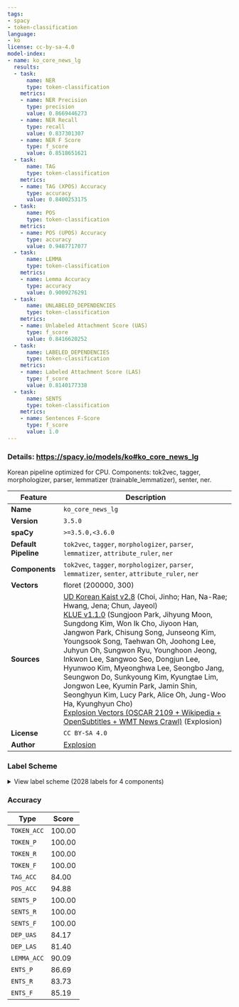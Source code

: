 ```yaml
---
tags:
- spacy
- token-classification
language:
- ko
license: cc-by-sa-4.0
model-index:
- name: ko_core_news_lg
  results:
  - task:
      name: NER
      type: token-classification
    metrics:
    - name: NER Precision
      type: precision
      value: 0.8669446273
    - name: NER Recall
      type: recall
      value: 0.837301307
    - name: NER F Score
      type: f_score
      value: 0.8518651621
  - task:
      name: TAG
      type: token-classification
    metrics:
    - name: TAG (XPOS) Accuracy
      type: accuracy
      value: 0.8400253175
  - task:
      name: POS
      type: token-classification
    metrics:
    - name: POS (UPOS) Accuracy
      type: accuracy
      value: 0.9487717077
  - task:
      name: LEMMA
      type: token-classification
    metrics:
    - name: Lemma Accuracy
      type: accuracy
      value: 0.9009276291
  - task:
      name: UNLABELED_DEPENDENCIES
      type: token-classification
    metrics:
    - name: Unlabeled Attachment Score (UAS)
      type: f_score
      value: 0.8416620252
  - task:
      name: LABELED_DEPENDENCIES
      type: token-classification
    metrics:
    - name: Labeled Attachment Score (LAS)
      type: f_score
      value: 0.8140177338
  - task:
      name: SENTS
      type: token-classification
    metrics:
    - name: Sentences F-Score
      type: f_score
      value: 1.0
---
```

### Details: https://spacy.io/models/ko#ko_core_news_lg

Korean pipeline optimized for CPU. Components: tok2vec, tagger, morphologizer, parser, lemmatizer (trainable_lemmatizer), senter, ner.

| Feature | Description |
| --- | --- |
| **Name** | `ko_core_news_lg` |
| **Version** | `3.5.0` |
| **spaCy** | `>=3.5.0,<3.6.0` |
| **Default Pipeline** | `tok2vec`, `tagger`, `morphologizer`, `parser`, `lemmatizer`, `attribute_ruler`, `ner` |
| **Components** | `tok2vec`, `tagger`, `morphologizer`, `parser`, `lemmatizer`, `senter`, `attribute_ruler`, `ner` |
| **Vectors** | floret (200000, 300) |
| **Sources** | [UD Korean Kaist v2.8](https://github.com/UniversalDependencies/UD_Korean-Kaist) (Choi, Jinho; Han, Na-Rae; Hwang, Jena; Chun, Jayeol)<br />[KLUE v1.1.0](https://github.com/KLUE-benchmark/KLUE) (Sungjoon Park, Jihyung Moon, Sungdong Kim, Won Ik Cho, Jiyoon Han, Jangwon Park, Chisung Song, Junseong Kim, Youngsook Song, Taehwan Oh, Joohong Lee, Juhyun Oh, Sungwon Ryu, Younghoon Jeong, Inkwon Lee, Sangwoo Seo, Dongjun Lee, Hyunwoo Kim, Myeonghwa Lee, Seongbo Jang, Seungwon Do, Sunkyoung Kim, Kyungtae Lim, Jongwon Lee, Kyumin Park, Jamin Shin, Seonghyun Kim, Lucy Park, Alice Oh, Jung-Woo Ha, Kyunghyun Cho)<br />[Explosion Vectors (OSCAR 2109 + Wikipedia + OpenSubtitles + WMT News Crawl)](https://github.com/explosion/spacy-vectors-builder) (Explosion) |
| **License** | `CC BY-SA 4.0` |
| **Author** | [Explosion](https://explosion.ai) |

### Label Scheme

<details>

<summary>View label scheme (2028 labels for 4 components)</summary>

| Component | Labels |
| --- | --- |
| **`tagger`** | `_SP`, `ecs`, `etm`, `f`, `f+f+jcj`, `f+f+jcs`, `f+f+jct`, `f+f+jxt`, `f+jca`, `f+jca+jp+ecc`, `f+jca+jp+ep+ef`, `f+jca+jxc`, `f+jca+jxc+jcm`, `f+jca+jxt`, `f+jcj`, `f+jcm`, `f+jco`, `f+jcs`, `f+jct`, `f+jct+jcm`, `f+jp+ef`, `f+jp+ep+ef`, `f+jp+etm`, `f+jxc`, `f+jxt`, `f+ncn`, `f+ncn+jcm`, `f+ncn+jcs`, `f+ncn+jp+ecc`, `f+ncn+jxt`, `f+ncpa+jcm`, `f+npp+jcs`, `f+nq`, `f+xsn`, `f+xsn+jco`, `f+xsn+jxt`, `ii`, `jca`, `jca+jcm`, `jca+jxc`, `jca+jxt`, `jcc`, `jcj`, `jcm`, `jco`, `jcr`, `jcr+jxc`, `jcs`, `jct`, `jct+jcm`, `jct+jxt`, `jp+ecc`, `jp+ecs`, `jp+ef`, `jp+ef+jcr`, `jp+ef+jcr+jxc`, `jp+ep+ecs`, `jp+ep+ef`, `jp+ep+etm`, `jp+ep+etn`, `jp+etm`, `jp+etn`, `jp+etn+jco`, `jp+etn+jxc`, `jxc`, `jxc+jca`, `jxc+jco`, `jxc+jcs`, `jxt`, `mad`, `mad+jxc`, `mad+jxt`, `mag`, `mag+jca`, `mag+jcm`, `mag+jcs`, `mag+jp+ef+jcr`, `mag+jxc`, `mag+jxc+jxc`, `mag+jxt`, `mag+xsn`, `maj`, `maj+jxc`, `maj+jxt`, `mma`, `mmd`, `nbn`, `nbn+jca`, `nbn+jca+jcj`, `nbn+jca+jcm`, `nbn+jca+jp+ef`, `nbn+jca+jxc`, `nbn+jca+jxt`, `nbn+jcc`, `nbn+jcj`, `nbn+jcm`, `nbn+jco`, `nbn+jcr`, `nbn+jcs`, `nbn+jct`, `nbn+jct+jcm`, `nbn+jct+jxt`, `nbn+jp+ecc`, `nbn+jp+ecs`, `nbn+jp+ecs+jca`, `nbn+jp+ecs+jcm`, `nbn+jp+ecs+jco`, `nbn+jp+ecs+jxc`, `nbn+jp+ecs+jxt`, `nbn+jp+ecx`, `nbn+jp+ef`, `nbn+jp+ef+jca`, `nbn+jp+ef+jco`, `nbn+jp+ef+jcr`, `nbn+jp+ef+jcr+jxc`, `nbn+jp+ef+jcr+jxt`, `nbn+jp+ef+jcs`, `nbn+jp+ef+jxc`, `nbn+jp+ef+jxc+jco`, `nbn+jp+ef+jxf`, `nbn+jp+ef+jxt`, `nbn+jp+ep+ecc`, `nbn+jp+ep+ecs`, `nbn+jp+ep+ecs+jxc`, `nbn+jp+ep+ef`, `nbn+jp+ep+ef+jcr`, `nbn+jp+ep+etm`, `nbn+jp+ep+etn`, `nbn+jp+ep+etn+jco`, `nbn+jp+ep+etn+jcs`, `nbn+jp+etm`, `nbn+jp+etn`, `nbn+jp+etn+jca`, `nbn+jp+etn+jca+jxt`, `nbn+jp+etn+jco`, `nbn+jp+etn+jcs`, `nbn+jp+etn+jxc`, `nbn+jp+etn+jxt`, `nbn+jxc`, `nbn+jxc+jca`, `nbn+jxc+jca+jxc`, `nbn+jxc+jca+jxt`, `nbn+jxc+jcc`, `nbn+jxc+jcm`, `nbn+jxc+jco`, `nbn+jxc+jcs`, `nbn+jxc+jp+ef`, `nbn+jxc+jxc`, `nbn+jxc+jxt`, `nbn+jxt`, `nbn+nbn`, `nbn+nbn+jp+ef`, `nbn+xsm+ecs`, `nbn+xsm+ef`, `nbn+xsm+ep+ef`, `nbn+xsm+ep+ef+jcr`, `nbn+xsm+etm`, `nbn+xsn`, `nbn+xsn+jca`, `nbn+xsn+jca+jp+ef+jcr`, `nbn+xsn+jca+jxc`, `nbn+xsn+jca+jxt`, `nbn+xsn+jcm`, `nbn+xsn+jco`, `nbn+xsn+jcs`, `nbn+xsn+jct`, `nbn+xsn+jp+ecc`, `nbn+xsn+jp+ecs`, `nbn+xsn+jp+ef`, `nbn+xsn+jp+ef+jcr`, `nbn+xsn+jp+ep+ef`, `nbn+xsn+jxc`, `nbn+xsn+jxt`, `nbn+xsv+etm`, `nbu`, `nbu+jca`, `nbu+jca+jxc`, `nbu+jca+jxt`, `nbu+jcc`, `nbu+jcc+jxc`, `nbu+jcj`, `nbu+jcm`, `nbu+jco`, `nbu+jcs`, `nbu+jct`, `nbu+jct+jxc`, `nbu+jp+ecc`, `nbu+jp+ecs`, `nbu+jp+ef`, `nbu+jp+ef+jcr`, `nbu+jp+ef+jxc`, `nbu+jp+ep+ecc`, `nbu+jp+ep+ecs`, `nbu+jp+ep+ef`, `nbu+jp+ep+ef+jcr`, `nbu+jp+ep+etm`, `nbu+jp+ep+etn+jco`, `nbu+jp+etm`, `nbu+jxc`, `nbu+jxc+jca`, `nbu+jxc+jcs`, `nbu+jxc+jp+ef`, `nbu+jxc+jp+ep+ef`, `nbu+jxc+jxt`, `nbu+jxt`, `nbu+ncn`, `nbu+ncn+jca`, `nbu+ncn+jcm`, `nbu+xsn`, `nbu+xsn+jca`, `nbu+xsn+jca+jxc`, `nbu+xsn+jca+jxt`, `nbu+xsn+jcm`, `nbu+xsn+jco`, `nbu+xsn+jcs`, `nbu+xsn+jp+ecs`, `nbu+xsn+jp+ep+ef`, `nbu+xsn+jxc`, `nbu+xsn+jxc+jxt`, `nbu+xsn+jxt`, `nbu+xsv+ecc`, `nbu+xsv+etm`, `ncn`, `ncn+f+ncpa+jco`, `ncn+jca`, `ncn+jca+jca`, `ncn+jca+jcc`, `ncn+jca+jcj`, `ncn+jca+jcm`, `ncn+jca+jcs`, `ncn+jca+jct`, `ncn+jca+jp+ecc`, `ncn+jca+jp+ecs`, `ncn+jca+jp+ef`, `ncn+jca+jp+ep+ef`, `ncn+jca+jp+etm`, `ncn+jca+jp+etn+jxt`, `ncn+jca+jxc`, `ncn+jca+jxc+jcc`, `ncn+jca+jxc+jcm`, `ncn+jca+jxc+jxc`, `ncn+jca+jxc+jxt`, `ncn+jca+jxt`, `ncn+jcc`, `ncn+jcc+jxc`, `ncn+jcj`, `ncn+jcj+jxt`, `ncn+jcm`, `ncn+jco`, `ncn+jcr`, `ncn+jcr+jxc`, `ncn+jcs`, `ncn+jcs+jxt`, `ncn+jct`, `ncn+jct+jcm`, `ncn+jct+jxc`, `ncn+jct+jxt`, `ncn+jcv`, `ncn+jp+ecc`, `ncn+jp+ecc+jct`, `ncn+jp+ecc+jxc`, `ncn+jp+ecs`, `ncn+jp+ecs+jcm`, `ncn+jp+ecs+jco`, `ncn+jp+ecs+jxc`, `ncn+jp+ecs+jxt`, `ncn+jp+ecx`, `ncn+jp+ef`, `ncn+jp+ef+jca`, `ncn+jp+ef+jcm`, `ncn+jp+ef+jco`, `ncn+jp+ef+jcr`, `ncn+jp+ef+jcr+jxc`, `ncn+jp+ef+jcr+jxt`, `ncn+jp+ef+jp+etm`, `ncn+jp+ef+jxc`, `ncn+jp+ef+jxf`, `ncn+jp+ef+jxt`, `ncn+jp+ep+ecc`, `ncn+jp+ep+ecs`, `ncn+jp+ep+ecs+jxc`, `ncn+jp+ep+ecx`, `ncn+jp+ep+ef`, `ncn+jp+ep+ef+jcr`, `ncn+jp+ep+ef+jcr+jxc`, `ncn+jp+ep+ef+jxc`, `ncn+jp+ep+ef+jxf`, `ncn+jp+ep+ef+jxt`, `ncn+jp+ep+ep+etm`, `ncn+jp+ep+etm`, `ncn+jp+ep+etn`, `ncn+jp+ep+etn+jca`, `ncn+jp+ep+etn+jca+jxc`, `ncn+jp+ep+etn+jco`, `ncn+jp+ep+etn+jcs`, `ncn+jp+ep+etn+jxt`, `ncn+jp+etm`, `ncn+jp+etn`, `ncn+jp+etn+jca`, `ncn+jp+etn+jca+jxc`, `ncn+jp+etn+jca+jxt`, `ncn+jp+etn+jco`, `ncn+jp+etn+jcs`, `ncn+jp+etn+jct`, `ncn+jp+etn+jxc`, `ncn+jp+etn+jxt`, `ncn+jxc`, `ncn+jxc+jca`, `ncn+jxc+jca+jxc`, `ncn+jxc+jca+jxt`, `ncn+jxc+jcc`, `ncn+jxc+jcm`, `ncn+jxc+jco`, `ncn+jxc+jcs`, `ncn+jxc+jct+jxt`, `ncn+jxc+jp+ef`, `ncn+jxc+jp+ef+jcr`, `ncn+jxc+jp+ep+ecs`, `ncn+jxc+jp+ep+ef`, `ncn+jxc+jp+etm`, `ncn+jxc+jxc`, `ncn+jxc+jxt`, `ncn+jxt`, `ncn+jxt+jcm`, `ncn+jxt+jxc`, `ncn+nbn`, `ncn+nbn+jca`, `ncn+nbn+jcm`, `ncn+nbn+jcs`, `ncn+nbn+jp+ecc`, `ncn+nbn+jp+ep+ef`, `ncn+nbn+jxc`, `ncn+nbn+jxt`, `ncn+nbu`, `ncn+nbu+jca`, `ncn+nbu+jcm`, `ncn+nbu+jco`, `ncn+nbu+jp+ef`, `ncn+nbu+jxc`, `ncn+nbu+ncn`, `ncn+ncn`, `ncn+ncn+jca`, `ncn+ncn+jca+jcc`, `ncn+ncn+jca+jcm`, `ncn+ncn+jca+jxc`, `ncn+ncn+jca+jxc+jcm`, `ncn+ncn+jca+jxc+jxc`, `ncn+ncn+jca+jxt`, `ncn+ncn+jcc`, `ncn+ncn+jcj`, `ncn+ncn+jcm`, `ncn+ncn+jco`, `ncn+ncn+jcr`, `ncn+ncn+jcs`, `ncn+ncn+jct`, `ncn+ncn+jct+jcm`, `ncn+ncn+jct+jxc`, `ncn+ncn+jct+jxt`, `ncn+ncn+jp+ecc`, `ncn+ncn+jp+ecs`, `ncn+ncn+jp+ef`, `ncn+ncn+jp+ef+jcm`, `ncn+ncn+jp+ef+jcr`, `ncn+ncn+jp+ef+jcs`, `ncn+ncn+jp+ep+ecc`, `ncn+ncn+jp+ep+ecs`, `ncn+ncn+jp+ep+ef`, `ncn+ncn+jp+ep+ef+jcr`, `ncn+ncn+jp+ep+ep+etm`, `ncn+ncn+jp+ep+etm`, `ncn+ncn+jp+ep+etn`, `ncn+ncn+jp+etm`, `ncn+ncn+jp+etn`, `ncn+ncn+jp+etn+jca`, `ncn+ncn+jp+etn+jco`, `ncn+ncn+jp+etn+jxc`, `ncn+ncn+jxc`, `ncn+ncn+jxc+jca`, `ncn+ncn+jxc+jcc`, `ncn+ncn+jxc+jcm`, `ncn+ncn+jxc+jco`, `ncn+ncn+jxc+jcs`, `ncn+ncn+jxc+jxc`, `ncn+ncn+jxt`, `ncn+ncn+nbn`, `ncn+ncn+ncn`, `ncn+ncn+ncn+jca`, `ncn+ncn+ncn+jca+jcm`, `ncn+ncn+ncn+jca+jxt`, `ncn+ncn+ncn+jcj`, `ncn+ncn+ncn+jcm`, `ncn+ncn+ncn+jco`, `ncn+ncn+ncn+jcs`, `ncn+ncn+ncn+jct+jxt`, `ncn+ncn+ncn+jp+etn+jxc`, `ncn+ncn+ncn+jxt`, `ncn+ncn+ncn+ncn+jca`, `ncn+ncn+ncn+ncn+jca+jxt`, `ncn+ncn+ncn+ncn+jco`, `ncn+ncn+ncn+xsn+jp+etm`, `ncn+ncn+ncpa`, `ncn+ncn+ncpa+jca`, `ncn+ncn+ncpa+jcm`, `ncn+ncn+ncpa+jco`, `ncn+ncn+ncpa+jcs`, `ncn+ncn+ncpa+jxc`, `ncn+ncn+ncpa+jxt`, `ncn+ncn+ncpa+ncn`, `ncn+ncn+ncpa+ncn+jca`, `ncn+ncn+ncpa+ncn+jcj`, `ncn+ncn+ncpa+ncn+jcm`, `ncn+ncn+ncpa+ncn+jxt`, `ncn+ncn+xsn`, `ncn+ncn+xsn+jca`, `ncn+ncn+xsn+jca+jxt`, `ncn+ncn+xsn+jcj`, `ncn+ncn+xsn+jcm`, `ncn+ncn+xsn+jco`, `ncn+ncn+xsn+jcs`, `ncn+ncn+xsn+jct`, `ncn+ncn+xsn+jp+ecs`, `ncn+ncn+xsn+jp+ep+ef`, `ncn+ncn+xsn+jp+etm`, `ncn+ncn+xsn+jxc`, `ncn+ncn+xsn+jxc+jcs`, `ncn+ncn+xsn+jxt`, `ncn+ncn+xsv+ecc`, `ncn+ncn+xsv+etm`, `ncn+ncpa`, `ncn+ncpa+jca`, `ncn+ncpa+jca+jcm`, `ncn+ncpa+jca+jxc`, `ncn+ncpa+jca+jxt`, `ncn+ncpa+jcc`, `ncn+ncpa+jcj`, `ncn+ncpa+jcm`, `ncn+ncpa+jco`, `ncn+ncpa+jcr`, `ncn+ncpa+jcs`, `ncn+ncpa+jct`, `ncn+ncpa+jct+jcm`, `ncn+ncpa+jct+jxt`, `ncn+ncpa+jp+ecc`, `ncn+ncpa+jp+ecc+jxc`, `ncn+ncpa+jp+ecs`, `ncn+ncpa+jp+ecs+jxc`, `ncn+ncpa+jp+ef`, `ncn+ncpa+jp+ef+jcr`, `ncn+ncpa+jp+ef+jcr+jxc`, `ncn+ncpa+jp+ep+ef`, `ncn+ncpa+jp+ep+etm`, `ncn+ncpa+jp+ep+etn`, `ncn+ncpa+jp+etm`, `ncn+ncpa+jxc`, `ncn+ncpa+jxc+jca+jxc`, `ncn+ncpa+jxc+jco`, `ncn+ncpa+jxc+jcs`, `ncn+ncpa+jxt`, `ncn+ncpa+nbn+jcs`, `ncn+ncpa+ncn`, `ncn+ncpa+ncn+jca`, `ncn+ncpa+ncn+jca+jcm`, `ncn+ncpa+ncn+jca+jxc`, `ncn+ncpa+ncn+jca+jxt`, `ncn+ncpa+ncn+jcj`, `ncn+ncpa+ncn+jcm`, `ncn+ncpa+ncn+jco`, `ncn+ncpa+ncn+jcs`, `ncn+ncpa+ncn+jct`, `ncn+ncpa+ncn+jct+jcm`, `ncn+ncpa+ncn+jp+ef+jcr`, `ncn+ncpa+ncn+jp+ep+etm`, `ncn+ncpa+ncn+jxc`, `ncn+ncpa+ncn+jxt`, `ncn+ncpa+ncn+xsn+jcm`, `ncn+ncpa+ncn+xsn+jxt`, `ncn+ncpa+ncpa`, `ncn+ncpa+ncpa+jca`, `ncn+ncpa+ncpa+jcj`, `ncn+ncpa+ncpa+jcm`, `ncn+ncpa+ncpa+jco`, `ncn+ncpa+ncpa+jcs`, `ncn+ncpa+ncpa+jp+ep+ef`, `ncn+ncpa+ncpa+jxt`, `ncn+ncpa+ncpa+ncn`, `ncn+ncpa+xsn`, `ncn+ncpa+xsn+jcm`, `ncn+ncpa+xsn+jco`, `ncn+ncpa+xsn+jcs`, `ncn+ncpa+xsn+jp+ecc`, `ncn+ncpa+xsn+jp+etm`, `ncn+ncpa+xsn+jxt`, `ncn+ncpa+xsv+ecc`, `ncn+ncpa+xsv+ecs`, `ncn+ncpa+xsv+ecx`, `ncn+ncpa+xsv+ecx+px+etm`, `ncn+ncpa+xsv+ef`, `ncn+ncpa+xsv+ef+jcm`, `ncn+ncpa+xsv+ef+jcr`, `ncn+ncpa+xsv+etm`, _(truncated: full list in pipeline meta)_ |
| **`morphologizer`** | `POS=CCONJ`, `POS=ADV`, `POS=SCONJ`, `POS=DET`, `POS=NOUN`, `POS=VERB`, `POS=ADJ`, `POS=PUNCT`, `POS=SPACE`, `POS=AUX`, `POS=PRON`, `POS=PROPN`, `POS=NUM`, `POS=INTJ`, `POS=PART`, `POS=X`, `POS=ADP`, `POS=SYM` |
| **`parser`** | `ROOT`, `acl`, `advcl`, `advmod`, `amod`, `appos`, `aux`, `case`, `cc`, `ccomp`, `compound`, `conj`, `cop`, `csubj`, `dep`, `det`, `dislocated`, `fixed`, `flat`, `iobj`, `mark`, `nmod`, `nsubj`, `nummod`, `obj`, `obl`, `punct`, `xcomp` |
| **`ner`** | `DT`, `LC`, `OG`, `PS`, `QT`, `TI` |

</details>

### Accuracy

| Type | Score |
| --- | --- |
| `TOKEN_ACC` | 100.00 |
| `TOKEN_P` | 100.00 |
| `TOKEN_R` | 100.00 |
| `TOKEN_F` | 100.00 |
| `TAG_ACC` | 84.00 |
| `POS_ACC` | 94.88 |
| `SENTS_P` | 100.00 |
| `SENTS_R` | 100.00 |
| `SENTS_F` | 100.00 |
| `DEP_UAS` | 84.17 |
| `DEP_LAS` | 81.40 |
| `LEMMA_ACC` | 90.09 |
| `ENTS_P` | 86.69 |
| `ENTS_R` | 83.73 |
| `ENTS_F` | 85.19 |